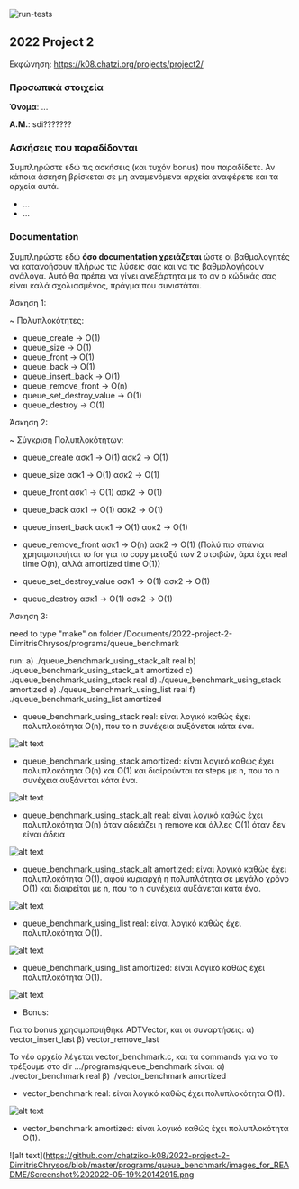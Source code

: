 ![run-tests](../../workflows/run-tests/badge.svg)

## 2022 Project 2

Εκφώνηση: https://k08.chatzi.org/projects/project2/


### Προσωπικά στοιχεία

__Όνομα__: ...

__Α.Μ.__: sdi???????

### Ασκήσεις που παραδίδονται

Συμπληρώστε εδώ τις ασκήσεις (και τυχόν bonus) που παραδίδετε. Αν κάποια άσκηση
βρίσκεται σε μη αναμενόμενα αρχεία αναφέρετε και τα αρχεία αυτά.

- ...
- ...

### Documentation

Συμπληρώστε εδώ __όσο documentation χρειάζεται__ ώστε οι βαθμολογητές να
κατανοήσουν πλήρως τις λύσεις σας και να τις βαθμολογήσουν ανάλογα. Αυτό θα
πρέπει να γίνει ανεξάρτητα με το αν ο κώδικάς σας είναι καλά σχολιασμένος,
πράγμα που συνιστάται.


Άσκηση 1:

~ Πολυπλοκότητες:
- queue_create -> O(1)
- queue_size -> O(1)
- queue_front -> O(1)
- queue_back -> O(1)
- queue_insert_back -> O(1)
- queue_remove_front -> O(n)
- queue_set_destroy_value -> O(1)
- queue_destroy -> O(1)



Άσκηση 2:

~ Σύγκριση Πολυπλοκότητων:
- queue_create
ασκ1 -> O(1)
ασκ2 -> O(1)

- queue_size
ασκ1 -> O(1)
ασκ2 -> O(1)

- queue_front
ασκ1 -> O(1)
ασκ2 -> O(1)

- queue_back
ασκ1 -> O(1)
ασκ2 -> O(1)

- queue_insert_back
ασκ1 -> O(1)
ασκ2 -> O(1)

- queue_remove_front
ασκ1 -> O(n)
ασκ2 -> O(1) (Πολύ πιο σπάνια χρησιμοποιήται το for για το copy μεταξύ των 2 στοιβών, άρα έχει real time O(n), αλλά amortized time O(1))

- queue_set_destroy_value
ασκ1 -> O(1)
ασκ2 -> O(1)

- queue_destroy
ασκ1 -> O(1)
ασκ2 -> O(1)






Άσκηση 3:

need to type "make" on folder 
/Documents/2022-project-2-DimitrisChrysos/programs/queue_benchmark

run:
a) ./queue_benchmark_using_stack_alt real
b) ./queue_benchmark_using_stack_alt amortized
c) ./queue_benchmark_using_stack real
d) ./queue_benchmark_using_stack amortized
e) ./queue_benchmark_using_list real
f) ./queue_benchmark_using_list amortized

- queue_benchmark_using_stack real:
είναι λογικό καθώς έχει πολυπλοκότητα O(n), που το n συνέχεια αυξάνεται κάτα ένα.

![alt text](https://github.com/chatziko-k08/2022-project-2-DimitrisChrysos/blob/master/programs/queue_benchmark/images_for_README/Screenshot%202022-05-17%20153529.png)

- queue_benchmark_using_stack amortized:
είναι λογικό καθώς έχει πολυπλοκότητα O(n) και O(1) και διαίρούνται τα steps με n, που το n συνέχεια αυξάνεται κάτα ένα.

![alt text](https://github.com/chatziko-k08/2022-project-2-DimitrisChrysos/blob/master/programs/queue_benchmark/images_for_README/Screenshot%202022-05-17%20155153.png)

- queue_benchmark_using_stack_alt real:
είναι λογικό καθώς έχει πολυπλοκότητα O(n) όταν αδειάζει η remove και άλλες O(1) όταν δεν είναι άδεια

![alt text](https://github.com/chatziko-k08/2022-project-2-DimitrisChrysos/blob/master/programs/queue_benchmark/images_for_README/Screenshot%202022-05-17%20155910.png)

- queue_benchmark_using_stack_alt amortized:
είναι λογικό καθώς έχει πολυπλοκότητα O(1), αφού κυριαρχή η πολυπλότητα σε μεγάλο χρόνο O(1) και διαιρείται με n, που το n συνέχεια αυξάνεται κάτα ένα.

![alt text](https://github.com/chatziko-k08/2022-project-2-DimitrisChrysos/blob/master/programs/queue_benchmark/images_for_README/Screenshot%202022-05-17%20160324.png)

- queue_benchmark_using_list real:
είναι λογικό καθώς έχει πολυπλοκότητα O(1).

![alt text](https://github.com/chatziko-k08/2022-project-2-DimitrisChrysos/blob/master/programs/queue_benchmark/images_for_README/Screenshot%202022-05-17%20160525.png)

- queue_benchmark_using_list amortized:
είναι λογικό καθώς έχει πολυπλοκότητα O(1).

![alt text](https://github.com/chatziko-k08/2022-project-2-DimitrisChrysos/blob/master/programs/queue_benchmark/images_for_README/Screenshot%202022-05-17%20160812.png)


- Bonus:

Για το bonus χρησιμοποιήθηκε ADTVector, και οι συναρτήσεις:
α) vector_insert_last
β) vector_remove_last

Το νέο αρχείο λέγεται vector_benchmark.c, και τα commands για να το τρέξουμε στο
dir .../programs/queue_benchmark είναι:
α) ./vector_benchmark real
β) ./vector_benchmark amortized

- vector_benchmark real:
είναι λογικό καθώς έχει πολυπλοκότητα O(1).

![alt text](https://github.com/chatziko-k08/2022-project-2-DimitrisChrysos/blob/master/programs/queue_benchmark/images_for_README/Screenshot%202022-05-19%20143330.png)

- vector_benchmark amortized:
είναι λογικό καθώς έχει πολυπλοκότητα O(1).

![alt text](https://github.com/chatziko-k08/2022-project-2-DimitrisChrysos/blob/master/programs/queue_benchmark/images_for_README/Screenshot%202022-05-19%20142915.png